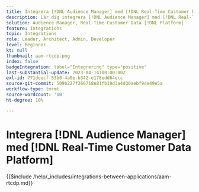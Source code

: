 ```yaml
---
title: Integrera [!DNL Audience Manager] med [!DNL Real-Time Customer Data Platform]
description: Lär dig integrera [!DNL Audience Manager] med [!DNL Real-Time Customer Data Platform].
solution: Audience Manager, Real-Time Customer Data [!DNL Platform]
feature: Integrations
topic: Integrations
role: Leader, Architect, Admin, Developer
level: Beginner
kt: null
thumbnail: aam-rtcdp.png
index: false
badgeIntegration: label="Integrering" type="positive"
last-substantial-update: 2023-04-14T00:00:00Z
exl-id: 771deecf-53b0-4a0e-b342-e178edd64ecc
source-git-commit: 509b227f360718e81fb19d3a4d30aebf9de49e5a
workflow-type: tm+mt
source-wordcount: '10'
ht-degree: 10%

---
```


# Integrera [!DNL Audience Manager] med [!DNL Real-Time Customer Data Platform]

{{$include /help/_includes/integrations-between-applications/aam-rtcdp.md}}
